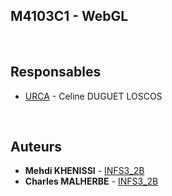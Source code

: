 ##  M4103C1 - WebGL

&emsp;

## Responsables

* [URCA](mailto:celine.loscos@univ-reims.fr) - Celine DUGUET LOSCOS

&emsp;

## Auteurs

* **Mehdi KHENISSI** - [INFS3_2B](mailto:mhedi.khenissi@etudiant.univ-reims.fr)
* **Charles MALHERBE** - [INFS3_2B](mailto:charles.malherbe@etudiant.univ-reims.fr)

